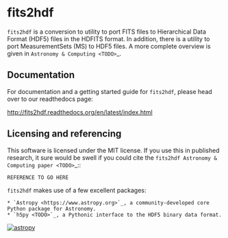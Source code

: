fits2hdf
========

`fits2hdf` is a conversion to utility to port FITS files to Hierarchical Data Format (HDF5) 
files in the HDFITS format. In addition, there is a utility to port MeasurementSets (MS)
to HDF5 files. A more complete overview is given in `Astronomy & Computing <TODO>`_.

Documentation
-------------

For documentation and a getting started guide for `fits2hdf`, please head over to our
readthedocs page:

http://fits2hdf.readthedocs.org/en/latest/index.html

Licensing and referencing
-------------------------

This software is licensed under the MIT license. If you use this in published research, it sure
would be swell if you could cite the  `fits2hdf Astronomy & Computing paper <TODO>`_::

    REFERENCE TO GO HERE

``fits2hdf`` makes use of a few excellent packages:
    
    * `Astropy <https://www.astropy.org>`_, a community-developed core Python package for Astronomy.
    * `h5py <TODO>`_, a Pythonic interface to the HDF5 binary data format.

[![astropy](http://img.shields.io/badge/powered%20by-AstroPy-orange.svg?style=flat)](http://www.astropy.org/)




